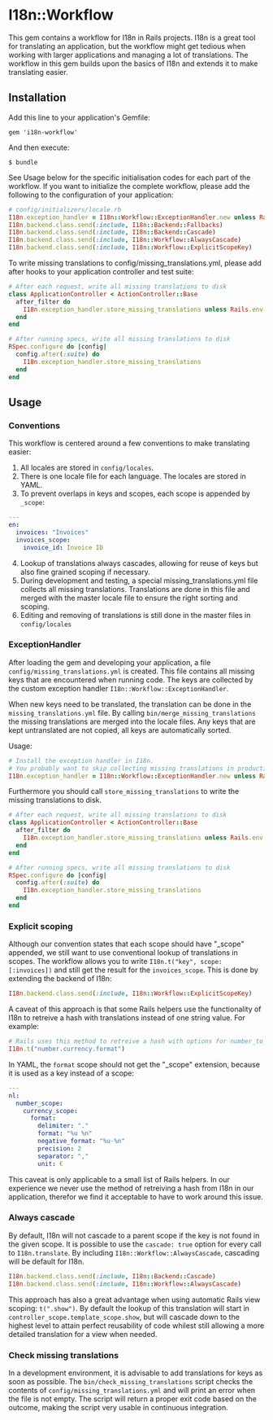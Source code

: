 # I18n::Workflow

This gem contains a workflow for I18n in Rails projects. I18n is a
great tool for translating an application, but the workflow might get
tedious when working with larger applications and managing a lot of
translations. The workflow in this gem builds upon the basics of I18n
and extends it to make translating easier.

## Installation

Add this line to your application's Gemfile:

    gem 'i18n-workflow'

And then execute:

    $ bundle

See Usage below for the specific initialisation codes for each part of the workflow. If
you want to initialize the complete workflow, please add the following to the configuration
of your application:

```ruby
# config/initializers/locale.rb
I18n.exception_handler = I18n::Workflow::ExceptionHandler.new unless Rails.env.production?
I18n.backend.class.send(:include, I18n::Backend::Fallbacks)
I18n.backend.class.send(:include, I18n::Backend::Cascade)
I18n.backend.class.send(:include, I18n::Workflow::AlwaysCascade)
I18n.backend.class.send(:include, I18n::Workflow::ExplicitScopeKey)
```

To write missing translations to config/missing_translations.yml, please add after hooks to
your application controller and test suite:

```ruby
# After each request, write all missing translations to disk
class ApplicationController < ActionController::Base
  after_filter do
    I18n.exception_handler.store_missing_translations unless Rails.env.production?
  end
end

# After running specs, write all missing translations to disk
RSpec.configure do |config|
  config.after(:suite) do
    I18n.exception_handler.store_missing_translations
  end
end
```

## Usage

### Conventions

This workflow is centered around a few conventions to make translating easier:

1. All locales are stored in `config/locales`.
2. There is one locale file for each language. The locales are stored in YAML.
3. To prevent overlaps in keys and scopes, each scope is appended by `_scope`:

  ```YAML
  ---
  en:
    invoices: "Invoices"
    invoices_scope:
      invoice_id: Invoice ID
  ```

4. Lookup of translations always cascades, allowing for reuse of keys but also fine grained
  scoping if necessary.
5. During development and testing, a special missing_translations.yml file collects all
  missing translations. Translations are done in this file and merged with the master
  locale file to ensure the right sorting and scoping.
6. Editing and removing of translations is still done in the master files in `config/locales`

### ExceptionHandler

After loading the gem and developing your application, a file `config/missing_translations.yml`
is created. This file contains all missing keys that are encountered when running code.
The keys are collected by the custom exception handler `I18n::Workflow::ExceptionHandler`.

When new keys need to be translated, the translation can be done in the `missing_translations.yml`
file. By calling `bin/merge_missing_translations` the missing translations are merged into
the locale files. Any keys that are kept untranslated are not copied, all keys are automatically
sorted.

Usage:

```ruby
# Install the exception handler in I18n.
# You probably want to skip collecting missing translations in production
I18n.exception_handler = I18n::Workflow::ExceptionHandler.new unless Rails.env.production?
```

Furthermore you should call `store_missing_translations` to write the missing translations to disk.

```ruby
# After each request, write all missing translations to disk
class ApplicationController < ActionController::Base
  after_filter do
    I18n.exception_handler.store_missing_translations unless Rails.env.production?
  end
end

# After running specs, write all missing translations to disk
RSpec.configure do |config|
  config.after(:suite) do
    I18n.exception_handler.store_missing_translations
  end
end
```

### Explicit scoping

Although our convention states that each scope should have "_scope" appended, we
still want to use conventional lookup of translations in scopes. The workflow
allows you to write `I18n.t("key", scope: [:invoices])` and still get the result
for the `invoices_scope`. This is done by extending the backend of I18n:

```ruby
I18n.backend.class.send(:include, I18n::Workflow::ExplicitScopeKey)
```

A caveat of this approach is that some Rails helpers use the functionality of
I18n to retreive a hash with translations instead of one string value. For example:

```ruby
# Rails uses this method to retreive a hash with options for number_to_currency
I18n.t("number.currency.format")
```

In YAML, the `format` scope should not get the "_scope" extension, because it is used
as a key instead of a scope:

```YAML
---
nl:
  number_scope:
    currency_scope:
      format:
        delimiter: "."
        format: "%u %n"
        negative_format: "%u-%n"
        precision: 2
        separator: ","
        unit: €
```

This caveat is only applicable to a small list of Rails helpers. In our experience
we never use the method of retreiving a hash from I18n in our application, therefor
we find it acceptable to have to work around this issue.

### Always cascade

By default, I18n will not cascade to a parent scope if the key is not found
in the given scope. It is possible to use the `cascade: true` option for every
call to `I18n.translate`. By including `I18n::Workflow::AlwaysCascade`, cascading
will be default for I18n.

```ruby
I18n.backend.class.send(:include, I18n::Backend::Cascade)
I18n.backend.class.send(:include, I18n::Workflow::AlwaysCascade)
```

This approach has also a great advantage when using automatic Rails view scoping:
`t(".show")`. By default the lookup of this translation will start in
`controller_scope.template_scope.show`, but will cascade down to the highest level
to attain perfect reusability of code whilest still allowing a more detailed
translation for a view when needed.

### Check missing translations

In a development environment, it is advisable to add translations for keys as soon
as possible. The `bin/check_missing_translations` script checks the contents of
`config/missing_translations.yml` and will print an error when the file is not empty.
The script will return a proper exit code based on the outcome, making the script
very usable in continuous integration.
